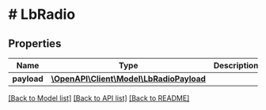 # # LbRadio

## Properties

Name | Type | Description | Notes
------------ | ------------- | ------------- | -------------
**payload** | [**\OpenAPI\Client\Model\LbRadioPayload**](LbRadioPayload.md) |  |

[[Back to Model list]](../../README.md#models) [[Back to API list]](../../README.md#endpoints) [[Back to README]](../../README.md)
